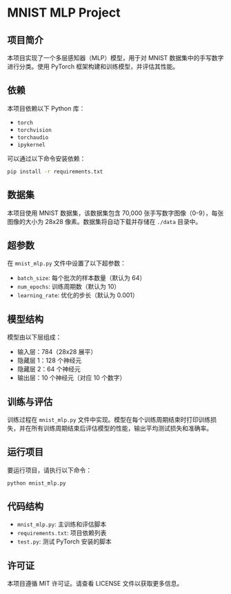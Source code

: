 # MNIST MLP Project

## 项目简介
本项目实现了一个多层感知器（MLP）模型，用于对 MNIST 数据集中的手写数字进行分类。使用 PyTorch 框架构建和训练模型，并评估其性能。

## 依赖
本项目依赖以下 Python 库：
- `torch`
- `torchvision`
- `torchaudio`
- `ipykernel`

可以通过以下命令安装依赖：
```bash
pip install -r requirements.txt
```

## 数据集
本项目使用 MNIST 数据集，该数据集包含 70,000 张手写数字图像（0-9），每张图像的大小为 28x28 像素。数据集将自动下载并存储在 `./data` 目录中。

## 超参数
在 `mnist_mlp.py` 文件中设置了以下超参数：
- `batch_size`: 每个批次的样本数量（默认为 64）
- `num_epochs`: 训练周期数（默认为 10）
- `learning_rate`: 优化的步长（默认为 0.001）

## 模型结构
模型由以下层组成：
- 输入层：784（28x28 展平）
- 隐藏层 1：128 个神经元
- 隐藏层 2：64 个神经元
- 输出层：10 个神经元（对应 10 个数字）

## 训练与评估
训练过程在 `mnist_mlp.py` 文件中实现。模型在每个训练周期结束时打印训练损失，并在所有训练周期结束后评估模型的性能，输出平均测试损失和准确率。

## 运行项目
要运行项目，请执行以下命令：
```bash
python mnist_mlp.py
```

## 代码结构
- `mnist_mlp.py`: 主训练和评估脚本
- `requirements.txt`: 项目依赖列表
- `test.py`: 测试 PyTorch 安装的脚本

## 许可证
本项目遵循 MIT 许可证。请查看 LICENSE 文件以获取更多信息。


